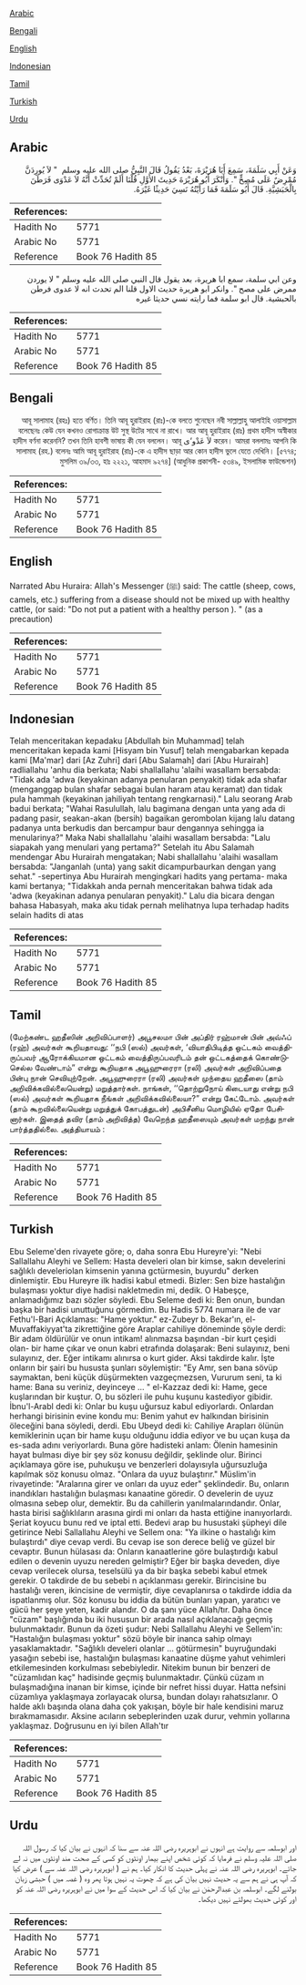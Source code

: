 [Arabic](#arabic)

[Bengali](#bengali)

[English](#english)

[Indonesian](#indonesian)

[Tamil](#tamil)

[Turkish](#turkish)

[Urdu](#urdu)

## Arabic


<div dir="rtl" lang="ar" style={{fontSize:'larger',backgroundColor:'#f8f9fa',padding:20}}>
وَعَنْ أَبِي سَلَمَةَ، سَمِعَ أَبَا هُرَيْرَةَ، بَعْدُ يَقُولُ قَالَ النَّبِيُّ صلى الله عليه وسلم ‏ "‏ لاَ يُورِدَنَّ مُمْرِضٌ عَلَى مُصِحٍّ ‏"‏‏.‏ وَأَنْكَرَ أَبُو هُرَيْرَةَ حَدِيثَ الأَوَّلِ قُلْنَا أَلَمْ تُحَدِّثْ أَنَّهُ لاَ عَدْوَى فَرَطَنَ بِالْحَبَشِيَّةِ‏.‏ قَالَ أَبُو سَلَمَةَ فَمَا رَأَيْتُهُ نَسِيَ حَدِيثًا غَيْرَهُ‏.‏
</div>
<div style={{backgroundColor:'#f8f9fa',padding:20, marginBottom: 10}}><table> <thead> <tr> <th>References:</th> <th></th> </tr> </thead> <tbody><tr><td>Hadith No</td><td>5771</td></tr><tr><td>Arabic No</td><td>5771</td></tr><tr><td>Reference</td><td>Book 76 Hadith 85</td></tr></tbody></table></div>


<div dir="rtl" lang="ar" style={{fontSize:'larger',backgroundColor:'#f8f9fa',padding:20}}>
وعن ابي سلمة، سمع ابا هريرة، بعد يقول قال النبي صلى الله عليه وسلم " لا يوردن ممرض على مصح ". وانكر ابو هريرة حديث الاول قلنا الم تحدث انه لا عدوى فرطن بالحبشية. قال ابو سلمة فما رايته نسي حديثا غيره
</div>
<div style={{backgroundColor:'#f8f9fa',padding:20, marginBottom: 10}}><table> <thead> <tr> <th>References:</th> <th></th> </tr> </thead> <tbody><tr><td>Hadith No</td><td>5771</td></tr><tr><td>Arabic No</td><td>5771</td></tr><tr><td>Reference</td><td>Book 76 Hadith 85</td></tr></tbody></table></div>

## Bengali


<div dir="rtl" lang="bn" style={{fontSize:'larger',backgroundColor:'#f8f9fa',padding:20}}>
আবূ সালামাহ (রহঃ) হতে বর্ণিত। তিনি আবূ হুরাইরাহ (রাঃ)-কে বলতে শুনেছেন নবী সাল্লাল্লাহু আলাইহি ওয়াসাল্লাম বলেছেনঃ কেউ যেন কখনও রোগাক্রান্ত উট সুস্থ উটের সাথে না রাখে। আর আবূ হুরাইরাহ (রাঃ) প্রথম হাদীস অস্বীকার করেন। আমরা বললামঃ আপনি কি لاَ عَدْو‘ى হাদীস বর্ণনা করেননি? তখন তিনি হাবশী ভাষায় কী যেন বললেন। আবূ সালামাহ (রহ.) বলেনঃ আমি আবূ হুরাইরাহ (রাঃ)-কে এ হাদীস ছাড়া আর কোন হাদীস ভুলে যেতে দেখিনি। [৫৭৭৪; মুসলিম ৩৯/৩৩, হাঃ ২২২১, আহমাদ ৯২৭৪] (আধুনিক প্রকাশনী- ৫৩৪৯, ইসলামিক ফাউন্ডেশন)
</div>
<div style={{backgroundColor:'#f8f9fa',padding:20, marginBottom: 10}}><table> <thead> <tr> <th>References:</th> <th></th> </tr> </thead> <tbody><tr><td>Hadith No</td><td>5771</td></tr><tr><td>Arabic No</td><td>5771</td></tr><tr><td>Reference</td><td>Book 76 Hadith 85</td></tr></tbody></table></div>

## English


<div dir="ltr" lang="en" style={{fontSize:'larger',backgroundColor:'#f8f9fa',padding:20}}>
Narrated Abu Huraira: Allah's Messenger (ﷺ) said: The cattle (sheep, cows, camels, etc.) suffering from a disease should not be mixed up with healthy cattle, (or said: "Do not put a patient with a healthy person ). " (as a precaution)
</div>
<div style={{backgroundColor:'#f8f9fa',padding:20, marginBottom: 10}}><table> <thead> <tr> <th>References:</th> <th></th> </tr> </thead> <tbody><tr><td>Hadith No</td><td>5771</td></tr><tr><td>Arabic No</td><td>5771</td></tr><tr><td>Reference</td><td>Book 76 Hadith 85</td></tr></tbody></table></div>

## Indonesian


<div dir="ltr" lang="id" style={{fontSize:'larger',backgroundColor:'#f8f9fa',padding:20}}>
Telah menceritakan kepadaku [Abdullah bin Muhammad] telah menceritakan kepada kami [Hisyam bin Yusuf] telah mengabarkan kepada kami [Ma'mar] dari [Az Zuhri] dari [Abu Salamah] dari [Abu Hurairah] radliallahu 'anhu dia berkata; Nabi shallallahu 'alaihi wasallam bersabda: "Tidak ada 'adwa (keyakinan adanya penularan penyakit) tidak ada shafar (menganggap bulan shafar sebagai bulan haram atau keramat) dan tidak pula hammah (keyakinan jahiliyah tentang rengkarnasi)." Lalu seorang Arab badui berkata; "Wahai Rasulullah, lalu bagimana dengan unta yang ada di padang pasir, seakan-akan (bersih) bagaikan gerombolan kijang lalu datang padanya unta berkudis dan bercampur baur dengannya sehingga ia menularinya?" Maka Nabi shallallahu 'alaihi wasallam bersabda: "Lalu siapakah yang menulari yang pertama?" Setelah itu Abu Salamah mendengar Abu Hurairah mengatakan; Nabi shallallahu 'alaihi wasallam bersabda: "Janganlah (unta) yang sakit dicampurbaurkan dengan yang sehat." -sepertinya Abu Hurairah mengingkari hadits yang pertama- maka kami bertanya; "Tidakkah anda pernah menceritakan bahwa tidak ada 'adwa (keyakinan adanya penularan penyakit)." Lalu dia bicara dengan bahasa Habasyah, maka aku tidak pernah melihatnya lupa terhadap hadits selain hadits di atas
</div>
<div style={{backgroundColor:'#f8f9fa',padding:20, marginBottom: 10}}><table> <thead> <tr> <th>References:</th> <th></th> </tr> </thead> <tbody><tr><td>Hadith No</td><td>5771</td></tr><tr><td>Arabic No</td><td>5771</td></tr><tr><td>Reference</td><td>Book 76 Hadith 85</td></tr></tbody></table></div>

## Tamil


<div dir="ltr" lang="ta" style={{fontSize:'larger',backgroundColor:'#f8f9fa',padding:20}}>
(மேற்கண்ட ஹதீஸின் அறிவிப்பாளர்) அபூசலமா பின் அப்திர் ரஹ்மான் பின் அவ்ஃப் (ரஹ்) அவர்கள் கூறியதாவது: ‘‘நபி (ஸல்) அவர்கள், ‘வியாதிபிடித்த ஒட்டகம் வைத்திருப்பவர் ஆரோக்கியமான ஒட்டகம் வைத்திருப்பவரிடம் தன் ஒட்டகத்தைக் கொண்டுசெல்ல வேண்டாம்” என்று கூறியதாக அபூஹுரைரா (ரலி) அவர்கள் அறிவிப்பதை பின்பு நான் செவியுற்றேன். அபூஹுரைரா (ரலி) அவர்கள் முந்தைய ஹதீஸை (தாம் அறிவிக்கவில்லையென்று) மறுத்தார்கள். நாங்கள், ‘‘தொற்றுநோய் கிடையாது என்று நபி (ஸல்) அவர்கள் கூறியதாக நீங்கள் அறிவிக்கவில்லையா?” என்று கேட்டோம். அவர்கள் (தாம் கூறவில்லையென்று மறுத்துக் கோபத்துடன்) அபிசீனிய மொழியில் ஏதோ பேசினார்கள். இதைத் தவிர (தாம் அறிவித்த) வேறெந்த ஹதீஸையும் அவர்கள் மறந்து நான் பார்த்ததில்லை. அத்தியாயம் :
</div>
<div style={{backgroundColor:'#f8f9fa',padding:20, marginBottom: 10}}><table> <thead> <tr> <th>References:</th> <th></th> </tr> </thead> <tbody><tr><td>Hadith No</td><td>5771</td></tr><tr><td>Arabic No</td><td>5771</td></tr><tr><td>Reference</td><td>Book 76 Hadith 85</td></tr></tbody></table></div>

## Turkish


<div dir="ltr" lang="tr" style={{fontSize:'larger',backgroundColor:'#f8f9fa',padding:20}}>
Ebu Seleme'den rivayete göre; o, daha sonra Ebu Hureyre'yi: "Nebi Sallallahu Aleyhi ve Sellem: Hasta develeri olan bir kimse, sakın develerini sağlıklı develeriolan kimsenin yanına gctürmesin, buyurdu" derken dinlemiştir. Ebu Hureyre ilk hadisi kabul etmedi. Bizler: Sen bize hastalığın bulaşması yoktur diye hadisi nakletmedin mi, dedik. O Habeşçe, anlamadığımız bazı sözler söyledi. Ebu Seleme dedi ki: Ben onun, bundan başka bir hadisi unuttuğunu görmedim. Bu Hadis 5774 numara ile de var Fethu'l-Bari Açıklaması: "Hame yoktur." ez-Zubeyr b. Bekar'ın, el-Muvaffakiyyat'ta zikrettiğine göre Araplar cahiliye döneminde şöyle derdi: Bir adam öldürülür ve onun intikam! alınmazsa başından -bir kurt çeşidi olan- bir hame çıkar ve onun kabri etrafında dolaşarak: Beni sulayınız, beni sulayınız, der. Eğer intikamı alınırsa o kurt gider. Aksi takdirde kalır. İşte onların bir şairi bu hususta şunları söylemiştir: "Ey Amr, sen bana sövüp saymaktan, beni küçük düşürmekten vazgeçmezsen, Vururum seni, ta ki hame: Bana su veriniz, deyinceye ... " el-Kazzaz dedi ki: Hame, gece kuşlarından bir kuştur. O, bu sözleri ile puhu kuşunu kastediyor gibidir. İbnu'l-Arabl dedi ki: Onlar bu kuşu uğursuz kabul ediyorlardı. Onlardan herhangi birisinin evine kondu mu: Benim yahut ev halkından birisinin öleceğini bana söyledi, derdi. Ebu Ubeyd dedi ki: Cahiliye Arapları ölünün kemiklerinin uçan bir hame kuşu olduğunu iddia ediyor ve bu uçan kuşa da es-sada adını veriyorlardı. Buna göre hadisteki anlam: Ölenin hamesinin hayat bulması diye bir şey söz konusu değildir, şeklinde olur. Birinci açıklamaya göre ise, puhukuşu ve benzerleri dolayısıyla uğursuzluğa kapılmak söz konusu olmaz. "Onlara da uyuz bulaştırır." Müslim'in rivayetinde: "Aralarına girer ve onları da uyuz eder" şeklindedir. Bu, onların inandıkları hastalığın bulaşması kanaatine göredir. O develerin de uyuz olmasına sebep olur, demektir. Bu da cahillerin yanılmalarındandır. Onlar, hasta birisi sağlıklıların arasına girdi mi onları da hasta ettiğine inanıyorlardı. Şeriat koyucu bunu red ve iptal etti. Bedevi arap bu husustaki şüpheyi dile getirince Nebi Sallallahu Aleyhi ve Sellem ona: "Ya ilkine o hastalığı kim bulaştırdı" diye cevap verdi. Bu cevap ise son derece beliğ ve güzel bir cevaptır. Bunun hülasası da: Onların kanaatlerine göre bulaştırdığı kabul edilen o devenin uyuzu nereden gelmiştir? Eğer bir başka deveden, diye cevap verilecek olursa, teselsülü ya da bir başka sebebi kabul etmek gerekir. O takdirde de bu sebebi n açıklanması gerekir. Birincisine bu hastalığı veren, ikincisine de vermiştir, diye cevaplanırsa o takdirde iddia da ispatlanmış olur. Söz konusu bu iddia da bütün bunları yapan, yaratıcı ve gücü her şeye yeten, kadir alandır. O da şanı yüce Allah/tır. Daha önce "cüzam" başlığında bu iki hususun bir arada nasıl açıklanacağı geçmiş bulunmaktadır. Bunun da özeti şudur: Nebi Sallallahu Aleyhi ve Sellem'in: "Hastalığın bulaşması yoktur" sözü böyle bir inanca sahip olmayı yasaklamaktadır. "Sağlıklı develeri olanlar ... götürmesin" buyruğundaki yasağın sebebi ise, hastalığın bulaşması kanaatine düşme yahut vehimleri etkilemesinden korkulması sebebiyledir. Nitekim bunun bir benzeri de "cüzamlıdan kaç" hadisinde geçmiş bulunmaktadır. Çünkü cüzam ın bulaşmadığına inanan bir kimse, içinde bir nefret hissi duyar. Hatta nefsini cüzamlıya yaklaşmaya zorlayacak olursa, bundan dolayı rahatsızlanır. O halde aklı başında olana daha çok yakışan, böyle bir hale kendisini maruz bırakmamasıdır. Aksine acıların sebeplerinden uzak durur, vehmin yollarına yaklaşmaz. Doğrusunu en iyi bilen Allah'tır
</div>
<div style={{backgroundColor:'#f8f9fa',padding:20, marginBottom: 10}}><table> <thead> <tr> <th>References:</th> <th></th> </tr> </thead> <tbody><tr><td>Hadith No</td><td>5771</td></tr><tr><td>Arabic No</td><td>5771</td></tr><tr><td>Reference</td><td>Book 76 Hadith 85</td></tr></tbody></table></div>

## Urdu


<div dir="rtl" lang="ur" style={{fontSize:'larger',backgroundColor:'#f8f9fa',padding:20}}>
اور ابوسلمہ سے روایت ہے انہوں نے ابوہریرہ رضی اللہ عنہ سے سنا کہ انہوں نے بیان کیا کہ رسول اللہ صلی اللہ علیہ وسلم نے فرمایا کہ کوئی شخص اپنے بیمار اونٹوں کو کسی کے صحت مند اونٹوں میں نہ لے جائے۔ ابوہریرہ رضی اللہ عنہ نے پہلی حدیث کا انکار کیا۔ ہم نے ( ابوہریرہ رضی اللہ عنہ سے ) عرض کیا کہ آپ ہی نے ہم سے یہ حدیث نہیں بیان کی ہے کہ چھوت یہ نہیں ہوتا پھر وہ ( غصہ میں ) حبشی زبان بولنے لگے۔ ابوسلمہ بن عبدالرحمٰن نے بیان کیا کہ اس حدیث کے سوا میں نے ابوہریرہ رضی اللہ عنہ کو اور کوئی حدیث بھولتے نہیں دیکھا۔
</div>
<div style={{backgroundColor:'#f8f9fa',padding:20, marginBottom: 10}}><table> <thead> <tr> <th>References:</th> <th></th> </tr> </thead> <tbody><tr><td>Hadith No</td><td>5771</td></tr><tr><td>Arabic No</td><td>5771</td></tr><tr><td>Reference</td><td>Book 76 Hadith 85</td></tr></tbody></table></div>